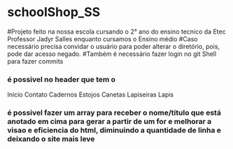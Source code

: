 # schoolShop_SS
#Projeto feito na nossa escola cursando o 2° ano do ensino tecnico da Etec Professor Jadyr Salles enquanto cursamos o Ensino médio
#Caso necessário precisa convidar o usuário para poder alterar o diretório, pois, pode dar acesso negado.
#Também é necessário fazer login no git Shell para fazer commits


### é possivel no header que tem o 
Início
Contato
Cadernos
Estojos
Canetas
Lapiseiras
Lapis

### é possivel fazer um array para receber o nome/titulo que está anotado em cima para gerar a partir de um for e melhorar a visao e eficiencia do html, diminuindo a quantidade de linha e deixando o site mais leve